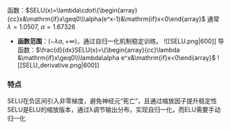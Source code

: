 函数：$SELU(x)=\lambda\cdot\{\begin{array}{cc}x&\mathrm{if}x\geq0\\\alpha(e^x-1)&\mathrm{if}x<0\end{array}$
通常 $λ=1.0507$, $α=1.67326$

- **函数范围**：$(−λα,+∞)$，通过自归一化机制稳定训练。
![[SELU.png|600]]
导函数：$\frac{d}{dx}SELU(x)=\{\begin{array}{cc}\lambda &\mathrm{if}x\geq0\\\lambda\alpha e^x&\mathrm{if}x<0\end{array}$
![[SELU_derivative.png|600]]
### 特点
SELU在负区间引入非零梯度，避免神经元“死亡”，且通过缩放因子提升稳定性
SELU是ELU的缩放版本，通过λ调节输出分布，实现自归一化，而ELU需要手动归一化
